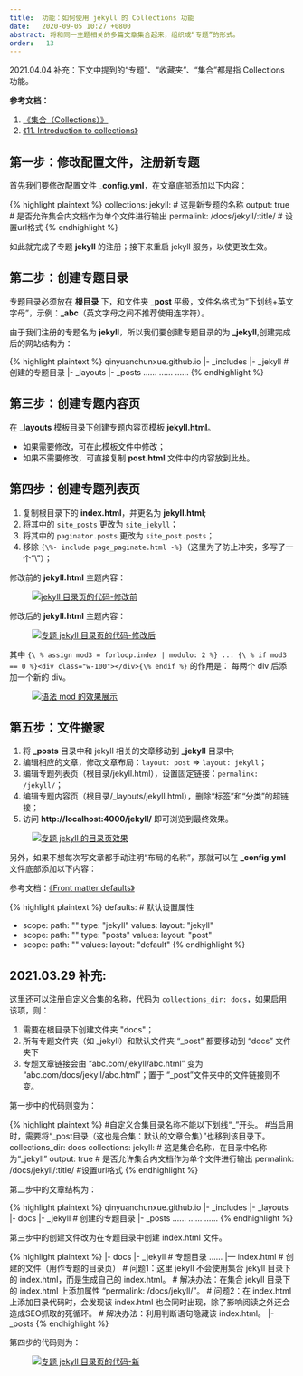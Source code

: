 ```yaml
---
title:  功能：如何使用 jekyll 的 Collections 功能  
date:   2020-09-05 10:27 +0800
abstract: 将和同一主题相关的多篇文章集合起来，组织成“专题”的形式。
order:   13
---
```


<p class="post-body-mark">
2021.04.04 补充：下文中提到的“专题”、“收藏夹”、“集合”都是指 Collections 功能。
</p>

<p><strong>参考文档：</strong></p>

1. <a href="http://jekyllcn.com/docs/collections/">《集合（Collections）》</a>
2. <a href="https://learn.cloudcannon.com/jekyll/introduction-to-jekyll-collections/">《11. Introduction to collections》</a>

## 第一步：修改配置文件，注册新专题

首先我们要修改配置文件 <b>_config.yml</b>，在文章底部添加以下内容：

{% highlight plaintext %}
collections:
  jekyll: # 这是新专题的名称
    output: true  # 是否允许集合内文档作为单个文件进行输出
    permalink: /docs/jekyll/:title/ # 设置url格式
{% endhighlight %}

如此就完成了专题 <b>jekyll</b> 的注册；接下来重启 jekyll 服务，以使更改生效。

## 第二步：创建专题目录

专题目录必须放在 <b>根目录</b> 下，和文件夹 <b>_post</b> 平级，文件名格式为“下划线+英文字母”，示例：<b>_abc</b>（英文字母之间不推荐使用连字符）。

由于我们注册的专题名为 <b>jekyll</b>，所以我们要创建专题目录的为 <b>_jekyll</b>,创建完成后的网站结构为：

{% highlight plaintext %}
qinyuanchunxue.github.io
    |- _includes
    |- _jekyll  # 创建的专题目录
    |- _layouts
    |- _posts
    ......
    ......
    ......
{% endhighlight %}

## 第三步：创建专题内容页
    
在 <b>_layouts</b> 模板目录下创建专题内容页模板 <b>jekyll.html</b>。
  * 如果需要修改，可在此模板文件中修改；
  * 如果不需要修改，可直接复制 <b>post.html</b> 文件中的内容放到此处。
  
## 第四步：创建专题列表页  

1. 复制根目录下的 <b>index.html</b>，并更名为 <b>jekyll.html</b>;
2. 将其中的 `site_posts` 更改为 `site_jekyll`；
3. 将其中的 `paginator.posts` 更改为 `site_post.posts`；
4. 移除 `{\%- include page_paginate.html -%}`（这里为了防止冲突，多写了一个“\”）；

修改前的 <b>jekyll.html</b> 主题内容：

<figure class="post-body-img-figure">
    <div class="row justify-content-center">
        <div class="col-12 col-lg-12">
            <a class="d-block" href="{{ site.baseurl | relative_url }}/assets/post/2020-09-05-how-to-use-jekyll-collections-function/jekyll-html-before.jpg">
                <img class="w-100" src="{{ site.baseurl | relative_url }}/assets/post/2020-09-05-how-to-use-jekyll-collections-function/jekyll-html-before.jpg" alt="jekyll 目录页的代码-修改前">
            </a>
        </div>
    </div>
</figure>

修改后的 <b>jekyll.html</b> 主题内容：

<figure class="post-body-img-figure">
    <div class="row justify-content-center">
        <div class="col-12 col-lg-12">
            <a class="d-block" href="{{ site.baseurl | relative_url }}/assets/post/2020-09-05-how-to-use-jekyll-collections-function/jekyll-html-after.jpg">
                <img class="w-100" src="{{ site.baseurl | relative_url }}/assets/post/2020-09-05-how-to-use-jekyll-collections-function/jekyll-html-after.jpg" alt="专题 jekyll 目录页的代码-修改后">
            </a>
        </div>
    </div>
</figure>

其中 `{\ % assign mod3 = forloop.index | modulo: 2 %} ... {\ % if mod3 == 0 %}<div class="w-100"></div>{\% endif %}` 的作用是：
每两个 div 后添加一个新的 div。

<figure class="post-body-img-figure">
    <div class="row justify-content-center">
        <div class="col-12 col-lg-12">
            <a class="d-block" href="{{ site.baseurl | relative_url }}/assets/post/2020-09-05-how-to-use-jekyll-collections-function/jekyll-html-modulo.jpg">
                <img class="w-100" src="{{ site.baseurl | relative_url }}/assets/post/2020-09-05-how-to-use-jekyll-collections-function/jekyll-html-modulo.jpg" alt="语法 mod 的效果展示">
            </a>
        </div>
    </div>
</figure>

## 第五步：文件搬家

1. 将 <b>_posts</b> 目录中和 jekyll 相关的文章移动到 <b>_jekyll</b> 目录中;
2. 编辑相应的文章，修改文章布局：`layout: post` => `layout: jekyll`；
3. 编辑专题列表页（根目录/jekyll.html），设置固定链接：`permalink: /jekyll/`；
4. 编辑专题内容页（根目录/_layouts/jekyll.html），删除“标签”和“分类”的超链接；
5. 访问 <b>http://localhost:4000/jekyll/</b> 即可浏览到最终效果。

<figure class="post-body-img-figure">
    <div class="row justify-content-center">
        <div class="col-12 col-lg-12">
            <a class="d-block" href="{{ site.baseurl | relative_url }}/assets/post/2020-09-05-how-to-use-jekyll-collections-function/jekyll-html-end.jpg">
                <img class="w-100" src="{{ site.baseurl | relative_url }}/assets/post/2020-09-05-how-to-use-jekyll-collections-function/jekyll-html-end.jpg" alt="专题 jekyll 的目录页效果">
            </a>
        </div>
    </div>
</figure>

另外，如果不想每次写文章都手动注明“布局的名称”，那就可以在 <b>_config.yml</b> 文件底部添加以下内容：

参考文档：[《Front matter defaults》](https://jekyllrb.com/docs/step-by-step/09-collections/#front-matter-defaults")

{% highlight plaintext %}
defaults:   # 默认设置属性
  - scope:
      path: ""
      type: "jekyll"
    values:
      layout: "jekyll"
  - scope:
      path: ""
      type: "posts"
    values:
      layout: "post"
  - scope:
      path: ""
    values:
      layout: "default"
{% endhighlight %}

## 2021.03.29 补充:

这里还可以注册自定义合集的名称，代码为 `collections_dir: docs`，如果启用该项，则：

1. 需要在根目录下创建文件夹 "docs"；
2. 所有专题文件夹（如 _jekyll）和默认文件夹 “_post” 都要移动到 “docs” 文件夹下
3. 专题文章链接会由 “abc.com/jekyll/abc.html” 变为 “abc.com/docs/jekyll/abc.html”；置于 “_post”文件夹中的文件链接则不变。

第一步中的代码则变为：

{% highlight plaintext %}
#自定义合集目录名称不能以下划线“_”开头。
#当启用时，需要将“_post目录（这也是合集：默认的文章合集）”也移到该目录下。
collections_dir: docs
collections:
    jekyll: # 这是集合名称，在目录中名称为“_jekyll”
        output: true  # 是否允许集合内文档作为单个文件进行输出
        permalink: /docs/jekyll/:title/ #设置url格式
{% endhighlight %}

第二步中的文章结构为：

{% highlight plaintext %}
qinyuanchunxue.github.io
    |- _includes
    |- _layouts
    |- docs
        |- _jekyll  # 创建的专题目录
        |- _posts
    ......
    ......
    ......
{% endhighlight %}

第三步中的创建文件改为在专题目录中创建 index.html 文件。

{% highlight plaintext %}
|- docs
    |- _jekyll  # 专题目录
        ......
        |— index.html # 创建的文件（用作专题的目录页）
        # 问题1：这里 jekyll 不会使用集合 jekyll 目录下的 index.html，而是生成自己的 index.html。
        # 解决办法：在集合 jekyll 目录下的 index.html 上添加属性 “permalink: /docs/jekyll/”。
        # 问题2：在 index.html 上添加目录代码时，会发现该 index.html 也会同时出现，除了影响阅读之外还会造成SEO抓取的死循环。
        # 解决办法：利用判断语句隐藏该 index.html。
    |- _posts
{% endhighlight %}

第四步的代码则为：

<figure class="post-body-img-figure">
    <div class="row justify-content-center">
        <div class="col-12 col-lg-12">
            <a class="d-block" href="{{ site.baseurl | relative_url }}/assets/post/2020-09-05-how-to-use-jekyll-collections-function/jekyll-html-after-new.jpg">
                <img class="w-100" src="{{ site.baseurl | relative_url }}/assets/post/2020-09-05-how-to-use-jekyll-collections-function/jekyll-html-after-new.jpg" alt="专题 jekyll 目录页的代码-新">
            </a>
        </div>
    </div>
</figure>